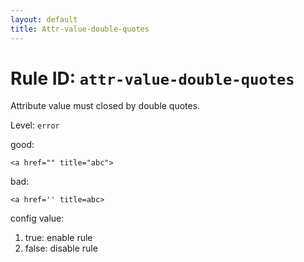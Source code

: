 ```yaml
---
layout: default
title: Attr-value-double-quotes
---
```

# Rule ID: `attr-value-double-quotes`

Attribute value must closed by double quotes.

Level: `error`

good:

    <a href="" title="abc">
    
bad:

    <a href='' title=abc>

config value:

1. true: enable rule
2. false: disable rule